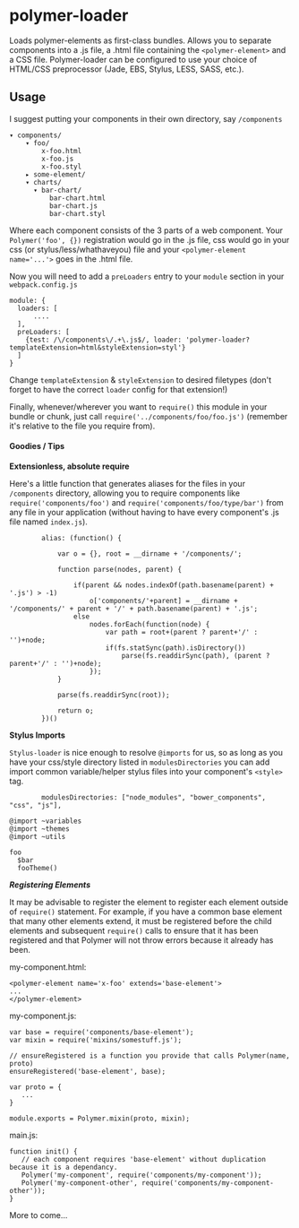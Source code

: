 # polymer-loader

Loads polymer-elements as first-class bundles. Allows you to separate components into a .js file, a .html file containing the `<polymer-element>` and a CSS file. Polymer-loader can be configured to use your choice of HTML/CSS preprocessor (Jade, EBS, Stylus, LESS, SASS, etc.).

## Usage

I suggest putting your components in their own directory, say `/components`

```
▾ components/
    ▾ foo/
        x-foo.html
        x-foo.js
        x-foo.styl
    ▸ some-element/
    ▾ charts/
      ▾ bar-chart/
          bar-chart.html
          bar-chart.js
          bar-chart.styl
```

Where each component consists of the 3 parts of a web component. Your `Polymer('foo', {})` registration would go in the .js file, css would go in your css (or stylus/less/whathaveyou) file and your `<polymer-element name='...'>` goes in the .html file.

Now you will need to add a `preLoaders` entry to your `module` section in your `webpack.config.js`

```
module: {
  loaders: [
      ....
  ],
  preLoaders: [
    {test: /\/components\/.+\.js$/, loader: 'polymer-loader?templateExtension=html&styleExtension=styl'}
  ]
}
```

Change `templateExtension` & `styleExtension` to desired filetypes (don't forget to have the correct `loader` config for that extension!)


Finally, whenever/wherever you want to `require()` this module in your bundle or chunk, just call `require('../components/foo/foo.js')` (remember it's relative to the file you require from).

#### Goodies / Tips

**Extensionless, absolute require**

Here's a little function that generates aliases for the files in your `/components` directory, allowing you to require components like `require('components/foo')` and `require('components/foo/type/bar')` from any file in your application (without having to have every component's .js file named `index.js`).

```
        alias: (function() {

            var o = {}, root = __dirname + '/components/';

            function parse(nodes, parent) {

                if(parent && nodes.indexOf(path.basename(parent) + '.js') > -1)
                    o['components/'+parent] = __dirname + '/components/' + parent + '/' + path.basename(parent) + '.js';
                else
                    nodes.forEach(function(node) {
                        var path = root+(parent ? parent+'/' : '')+node;
                        if(fs.statSync(path).isDirectory())
                            parse(fs.readdirSync(path), (parent ? parent+'/' : '')+node);
                    });
            }

            parse(fs.readdirSync(root));

            return o;
        })()
```


**Stylus Imports**

`Stylus-loader` is nice enough to resolve `@imports` for us, so as long as you have your css/style directory listed in `modulesDirectories` you can add import common variable/helper stylus files into your component's `<style>` tag.

```
        modulesDirectories: ["node_modules", "bower_components", "css", "js"],
```

```
@import ~variables
@import ~themes
@import ~utils

foo
  $bar
  fooTheme()
```

***Registering Elements***

It may be advisable to register the element to register each element outside of `require()` statement. For example, if you have a common base element that many other elements extend, it must be registered before the child elements and subsequent `require()` calls to ensure that it has been registered and that Polymer will not throw errors because it already has been.

my-component.html:
```
<polymer-element name='x-foo' extends='base-element'>
...
</polymer-element>
```

my-component.js:
```
var base = require('components/base-element');
var mixin = require('mixins/somestuff.js');

// ensureRegistered is a function you provide that calls Polymer(name, proto)
ensureRegistered('base-element', base);

var proto = {
   ...
}

module.exports = Polymer.mixin(proto, mixin);
```

main.js:
```
function init() {
   // each component requires 'base-element' without duplication because it is a dependancy.
   Polymer('my-component', require('components/my-component'));
   Polymer('my-component-other', require('components/my-component-other'));
}
```



More to come...
